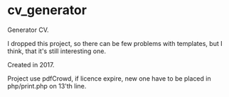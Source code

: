 # cv_generator
Generator CV. 

I dropped this project, so there can be few problems with templates, but I think, that it's still interesting one.

Created in 2017.

Project use pdfCrowd, if licence expire, new one have to be placed in php/print.php on 13'th line.
